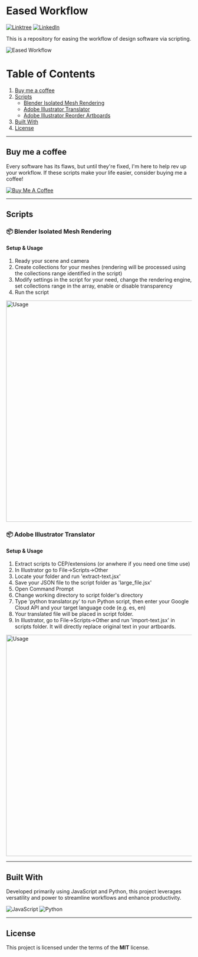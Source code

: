 Eased Workflow
============
[![Linktree](https://img.shields.io/badge/linktree-43E55E?style=flat&logo=linktree&logoColor=white)](https://linktr.ee/fecitekme)
[![LinkedIn](https://img.shields.io/badge/LinkedIn-0A66C2?style=flat&logo=linkedin&logoColor=white)](https://www.linkedin.com/in/karacaarif/)

This is a repository for easing the workflow of design software via scripting. 

![Eased Workflow](https://github.com/fecitekme/eased-workflow/blob/main/repo/banner.png?raw=true)

# Table of Contents

1. [Buy me a coffee](#buy-me-a-coffee)
2. [Scripts](#scripts)
   - [Blender Isolated Mesh Rendering](#blender-isolated-mesh-rendering)
   - [Adobe Illustrator Translator](#adobe-illustrator-translator)
   - [Adobe Illustrator Reorder Artboards](#adobe-illustrator-reorder-artboards)
3. [Built With](#built-with)
4. [License](#license)

---

## Buy me a coffee

Every software has its flaws, but until they're fixed, I'm here to help rev up your workflow. If these scripts make your life easier, consider buying me a coffee!

<a href="https://www.buymeacoffee.com/fecitekme" target="_blank"><img src="https://www.buymeacoffee.com/assets/img/custom_images/orange_img.png" alt="Buy Me A Coffee" style="height: auto !important;width: auto !important;" ></a>

---

## Scripts

### 📦 Blender Isolated Mesh Rendering

#### Setup & Usage
1. Ready your scene and camera
2. Create collections for your meshes (rendering will be processed using the collections range identified in the script)
3. Modify settings in the script for your need, change the rendering engine, set collections range in the array, enable or disable transparency
4. Run the script

<img src="https://github.com/fecitekme/eased-workflow/blob/main/repo/scripts_usage/Setup%20and%20Usage.gif?raw=true" width="600" alt="Usage">

### 📦 Adobe Illustrator Translator

#### Setup & Usage
1. Extract scripts to CEP/extensions (or anwhere if you need one time use)
2. In Illustrator go to File->Scripts->Other
3. Locate your folder and run 'extract-text.jsx'
4. Save your JSON file to the script folder as 'large_file.jsx'
5. Open Command Prompt
6. Change working directory to script folder's directory
7. Type 'python translator.py' to run Python script, then enter your Google Cloud API and your target language code (e.g. es, en)
8. Your translated file will be placed in script folder.
9. In Illustrator, go to File->Scripts->Other and run 'import-text.jsx' in scripts folder. It will directly replace original text in your artboards.

<img src="https://github.com/fecitekme/eased-workflow/blob/main/repo/scripts_usage/it_usage.gif?raw=true" width="600" alt="Usage">

---

## Built With

Developed primarily using JavaScript and Python, this project leverages versatility and power to streamline workflows and enhance productivity.

![JavaScript](https://img.shields.io/badge/javascript-%23323330.svg?style=for-the-badge&logo=javascript&logoColor=%23F7DF1E)
![Python](https://img.shields.io/badge/python-3670A0?style=for-the-badge&logo=python&logoColor=ffdd54)

---

## License
This project is licensed under the terms of the **MIT** license.
